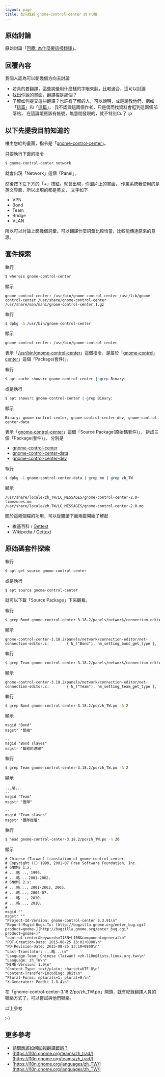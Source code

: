 ```yaml
---
layout: page
title: 如何找到 gnome-control-center 的 PO檔
---
```


## 原始討論

原始討論「[回覆: 為什麼要這樣翻譯](http://www.ubuntu-tw.org/modules/newbb/viewtopic.php?post_id=352096#forumpost352096)」。


## 回覆內容


我個人認為可以朝幾個方向去討論

* 若真的要翻譯，這些詞彙用什麼樣的字眼來翻，比較適合，這可以討論
* 找出你說的畫面，翻譯檔是那個？
* 了解如何提交這些翻譯？也許有了解的人，可以說明，或是請教他們，例如「[這篇](http://breezymove.blogspot.tw/2016/05/ubuntu-member.html)」和「[這篇](https://threelegcat.wordpress.com/2016/03/22/%E5%8B%95%E6%89%8B%E7%BF%BB%E8%AD%AF-lucidor/)」，
我不認識這兩個作者，只是偶而找資料會逛到這兩個部落格，
在這論壇應該有帳號，無意間發現的，就不特別Cu了 :p


## 以下先提我目前知道的

樓主您給的畫面，指令是「[gnome-control-center](http://manpages.ubuntu.com/manpages/xenial/en/man1/gnome-control-center.1.html)」。

只要執行下面的指令

``` sh
$ gnome-control-center network
```

就會出現「Network」這個「Panel」。

然後按下左下方的「+」按鈕，就會出現，你圖片上的畫面，
作業系統我使用的是英文界面，所以出現的都是英文，
文字如下

* VPN
* Bond
* Team
* Bridge
* VLAN

所以可以討論上面幾個詞彙，可以翻譯什麼詞彙比較恰當，比較能傳達原來的意思。

## 套件探索

執行

``` sh
$ whereis gnome-control-center
```

顯示

```
gnome-control-center: /usr/bin/gnome-control-center /usr/lib/gnome-control-center /usr/share/gnome-control-center /usr/share/man/man1/gnome-control-center.1.gz
```

執行

``` sh
$ dpkg -S /usr/bin/gnome-control-center
```

顯示

``` sh
gnome-control-center: /usr/bin/gnome-control-center
```

表示「[/usr/bin/gnome-control-center](http://manpages.ubuntu.com/manpages/xenial/en/man1/gnome-control-center.1.html)」這個指令，是屬於「[gnome-control-center](http://packages.ubuntu.com/xenial/gnome-control-center)」這個「Package(套件)」。

執行

``` sh
$ apt-cache showsrc gnome-control-center | grep Binary:
```

或是執行

``` sh
$ apt showsrc gnome-control-center | grep Binary:
```

顯示

```
Binary: gnome-control-center, gnome-control-center-dev, gnome-control-center-data
```

表示「[gnome-control-center](http://packages.ubuntu.com/source/xenial/gnome-control-center)」這個「Source Package(原始碼套件)」，
拆成三個「Package(套件)」，
分別是

* [gnome-control-center](http://packages.ubuntu.com/xenial/gnome-control-center)
* [gnome-control-center-data](http://packages.ubuntu.com/xenial/gnome-control-center-data)
* [gnome-control-center-dev](http://packages.ubuntu.com/xenial/gnome-control-center-dev)


執行

``` sh
$ dpkg -L gnome-control-center-data | grep mo | grep zh_TW
```

顯示

```
/usr/share/locale/zh_TW/LC_MESSAGES/gnome-control-center-2.0-timezones.mo
/usr/share/locale/zh_TW/LC_MESSAGES/gnome-control-center-2.0.mo
```

關於這兩個檔的功用，可以從閱讀下面兩篇開始了解起

* 維基百科 / [Gettext](https://zh.wikipedia.org/zh-tw/Gettext)
* Wikipedia / [Gettext](https://en.wikipedia.org/wiki/Gettext)


## 原始碼套件探索

執行

``` sh
$ apt-get source gnome-control-center
```

或是執行

``` sh
$ apt source gnome-control-center
```

就可以下載「Source Package」下來觀看。

執行

``` sh
$ grep Bond gnome-control-center-3.18.2/panels/network/connection-editor/* -R
```

顯示

```
gnome-control-center-3.18.2/panels/network/connection-editor/net-connection-editor.c:        { N_("Bond"), nm_setting_bond_get_type },
```


執行

``` sh
$ grep Team gnome-control-center-3.18.2/panels/network/connection-editor/* -R
```

顯示

```
gnome-control-center-3.18.2/panels/network/connection-editor/net-connection-editor.c:        { N_("Team"), nm_setting_team_get_type },
```


執行

``` sh
$ grep Bond gnome-control-center-3.18.2/po/zh_TW.po -A 2
```

顯示

```
msgid "Bond"
msgstr "繫結"

--
msgid "Bond slaves"
msgstr "繫結的連線"

```


執行

``` sh
$ grep Team gnome-control-center-3.18.2/po/zh_TW.po -A 2
```

顯示

```
...略...
--
msgid "Team"
msgstr "團隊"

--
msgid "Team slaves"
msgstr "團隊從屬"

```



執行

``` sh
$ head gnome-control-center-3.18.2/po/zh_TW.po -n 26
```

顯示

```
# Chinese (Taiwan) translation of gnome-control-center.
# Copyright (C) 1999, 2001-07 Free Software Foundation, Inc.
# GNOME 1.x:
# ...略..., 1999.
# ...略... 2001-2002.
# GNOME 2.x:
# ...略..., 2001-2003, 2005.
# ...略..., 2004-07.
# ...略..., 2010.
# ...略..., 2010.
#
msgid ""
msgstr ""
"Project-Id-Version: gnome-control-center 3.3.91\n"
"Report-Msgid-Bugs-To: [http://bugzilla.gnome.org/enter_bug.cgi?product=gnome-](http://bugzilla.gnome.org/enter_bug.cgi?product=gnome-)"
"control-center&keywords=I18N+L10N&component=general\n"
"POT-Creation-Date: 2015-08-25 13:01+0800\n"
"PO-Revision-Date: 2015-08-25 13:10+0800\n"
"Last-Translator: ...略...\n"
"Language-Team: Chinese (Taiwan) <zh-l10n@lists.linux.org.tw>\n"
"Language: zh_TW\n"
"MIME-Version: 1.0\n"
"Content-Type: text/plain; charset=UTF-8\n"
"Content-Transfer-Encoding: 8bit\n"
"Plural-Forms: nplurals=1; plural=0;\n"
"X-Generator: Poedit 1.8.4\n"

```

在「gnome-control-center-3.18.2/po/zh_TW.po」開頭，就有紀錄翻譯人員的聯絡方式了，可以嘗試與他們聯絡。



以上參考

:-)


## 更多參考

* [請問應該如何回報翻譯錯誤？](https://groups.google.com/forum/#!topic/chinese-l10n/qmqqEK4oKAA)
* [https://l10n.gnome.org/teams/zh_trad/](https://l10n.gnome.org/teams/zh_trad/)
* [https://l10n.gnome.org/languages/zh_TW/](https://l10n.gnome.org/languages/zh_TW/)
